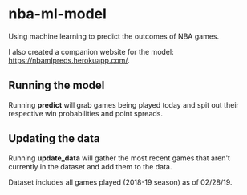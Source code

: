 # nba-ml-model
Using machine learning to predict the outcomes of NBA games.

I also created a companion website for the model: https://nbamlpreds.herokuapp.com/.

## Running the model
Running **predict** will grab games being played today and spit out their respective win probabilities and point spreads.

## Updating the data
Running **update_data** will gather the most recent games that aren't currently in the dataset and add them to the data.

Dataset includes all games played (2018-19 season) as of 02/28/19.
